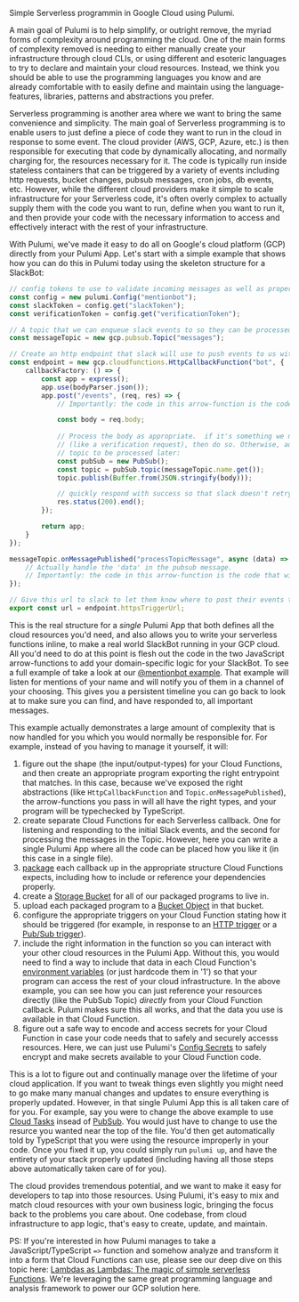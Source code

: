 Simple Serverless programmin in Google Cloud using Pulumi.

A main goal of Pulumi is to help simplify, or outright remove, the myriad forms of complexity around programming the cloud.  One of the main forms of complexity removed is needing to either manually create your infrastructure through cloud CLIs, or using different and esoteric languages to try to declare and maintain your cloud resources.  Instead, we think you should be able to use the programming languages you know and are already comfortable with to easily define and maintain using the language-features, libraries, patterns and abstractions you prefer.

Serverless programming is another area where we want to bring the same convenience and simplicity.  The main goal of Serverless programming is to enable users to just define a piece of code they want to run in the cloud in response to some event.  The cloud provider (AWS, GCP, Azure, etc.) is then responsible for executing that code by dynamically allocating, and normally charging for, the resources necessary for it.  The code is typically run inside stateless containers that can be triggered by a variety of events including http requests, bucket changes, pubsub messages, cron jobs, db events, etc.  However, while the different cloud providers make it simple to scale infrastructure for your Serverless code, it's often overly complex to actually supply them with the code you want to run, define when you want to run it, and then provide your code with the necessary information to access and effectively interact with the rest of your infrastructure. 

With Pulumi, we've made it easy to do all on Google's cloud platform (GCP) directly from your Pulumi App.
Let's start with a simple example that shows how you can do this in Pulumi today using the skeleton structure for a SlackBot:

```ts
// config tokens to use to validate incoming messages as well as properly authenticate ourserlf when sending messages to slack
const config = new pulumi.Config("mentionbot");
const slackToken = config.get("slackToken");
const verificationToken = config.get("verificationToken");

// A topic that we can enqueue slack events to so they can be processed in batch later on
const messageTopic = new gcp.pubsub.Topic("messages");

// Create an http endpoint that slack will use to push events to us with.
const endpoint = new gcp.cloudfunctions.HttpCallbackFunction("bot", {
    callbackFactory: () => {
        const app = express();
        app.use(bodyParser.json());
        app.post("/events", (req, res) => {
            // Importantly: the code in this arrow-function is the code that will run in your serverless GCP cloud function!

            const body = req.body;
            
            // Process the body as appropriate.  if it's something we need to respond to immediately
            // (like a verification request), then do so. Otherwise, add the message to our pubsub
            // topic to be processed later:
            const pubSub = new PubSub();
            const topic = pubSub.topic(messageTopic.name.get());
            topic.publish(Buffer.from(JSON.stringify(body)));            

            // quickly respond with success so that slack doesn't retry.
            res.status(200).end();
        });

        return app;
    }
});

messageTopic.onMessagePublished("processTopicMessage", async (data) => {
    // Actually handle the 'data' in the pubsub message.
    // Importantly: the code in this arrow-function is the code that will run in your serverless GCP cloud function!
});

// Give this url to slack to let them know where to post their events to.
export const url = endpoint.httpsTriggerUrl;
```

This is the real structure for a *single* Pulumi App that both defines all the cloud resources you'd need, and also allows you to write your serverless functions inline, to make a real world SlackBot running in your GCP cloud.  All you'd need to do at this point is flesh out the code in the two JavaScript arrow-functions to add your domain-specific logic for your SlackBot.  To see a full example of take a look at our [@mentionbot example](https://github.com/pulumi/examples/tree/master/gcp-ts-slackbot).  That example will listen for mentions of your name and will notify you of them in a channel of your choosing.  This gives you a persistent timeline you can go back to look at to make sure you can find, and have responded to, all important messages.

This example actually demonstrates a large amount of complexity that is now handled for you which you would normally be responsible for.  For example, instead of you having to manage it yourself, it will:

1. figure out the shape (the input/output-types) for your Cloud Functions, and then create an appropriate program exporting the right entrypoint that matches.  In this case, because we've exposed the right abstractions (like `HttpCallbackFunction` and `Topic.onMessagePublished`), the arrow-functions you pass in will all have the right types, and your program will be typechecked by TypeScript.
1. create separate Cloud Functions for each Serverless callback.  One for listening and responding to the initial Slack events, and the second for processing the messages in the Topic.  However, here you can write a single Pulumi App where all the code can be placed how you like it (in this case in a single file).
1. [package](https://cloud.google.com/functions/docs/writing/) each callback up in the appropriate structure Cloud Functions expects, including how to include or reference your dependencies properly.
1. create a [Storage Bucket](https://cloud.google.com/storage/docs/creating-buckets) for all of our packaged programs to live in.
1. upload each packaged program to a [Bucket Object](https://cloud.google.com/storage/docs/uploading-objects) in that bucket.
1. configure the appropriate triggers on your Cloud Function stating how it should be triggered (for example, in response to an [HTTP trigger](https://cloud.google.com/functions/docs/calling/http) or a [Pub/Sub trigger](https://cloud.google.com/functions/docs/calling/pubsub)).  
1. include the right information in the function so you can interact with your other cloud resources in the Pulumi App.  Without this, you would need to find a way to include that data in each Cloud Function's [environment variables](https://cloud.google.com/functions/docs/env-var) (or just hardcode them in '1') so that your program can access the rest of your cloud infrastructure.  In the above example, you can see how you can just reference your resources directly (like the PubSub Topic) *directly* from your Cloud Function callback.  Pulumi makes sure this all works, and that the data you use is available in that Cloud Function.
1. figure out a safe way to encode and access secrets for your Cloud Function in case your code needs that to safely and securely accesss resources.  Here, we can just use Pulumi's [Config Secrets](https://pulumi.io/reference/config.html#secrets) to safely encrypt and make secrets available to your Cloud Function code.

This is a lot to figure out and continually manage over the lifetime of your cloud application.  If you want to tweak things even slightly you might need to go make many manual changes and updates to ensure everything is properly updated.  However, in that single Pulumi App this is all taken care of for you.  For example, say you were to change the above example to use [Cloud Tasks](https://cloud.google.com/tasks/) insead of [PubSub](https://cloud.google.com/pubsub/).  You would just have to change to use the resurce you wanted near the top of the file.  You'd then get automatically told by TypeScript that you were using the resource improperly in your code.  Once you fixed it up, you could simply run `pulumi up`, and have the entirety of your stack properly updated (including having all those steps above automatically taken care of for you).

The cloud provides tremendous potential, and we want to make it easy for developers to tap into those resources. Using Pulumi, it's easy to mix and match cloud resources with your own business logic, bringing the focus back to the problems you care about. One codebase, from cloud infrastructure to app logic, that's easy to create, update, and maintain.

PS: If you're interested in how Pulumi manages to take a JavaScript/TypeScript `=>` function and somehow analyze and transform it into a form that Cloud Functions can use, please see our deep dive on this topic here: [Lambdas as Lambdas: The magic of simple serverless Functions](https://blog.pulumi.com/lambdas-as-lambdas-the-magic-of-simple-serverless-functions).  We're leveraging the same great programming language and analysis framework to power our GCP solution here.
